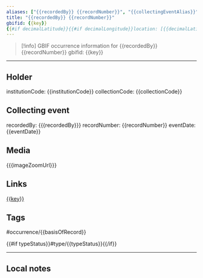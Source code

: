 ```yaml
---
aliases: ["{{recordedBy}} {{recordNumber}}", "{{collectingEventAlias}}", "{{catalogNumber}}", "{{{searchterm}}}"]
title: "{{recordedBy}} {{recordNumber}}"
gbifid: {{key}}
{{#if decimalLatitude}}{{#if decimalLongitude}}location: [{{decimalLatitude}},{{decimalLongitude}}]{{/if}}{{/if}}
---
```


>[!info] GBIF occurrence information for {{recordedBy}} {{recordNumber}}
> gbifid: {{key}}

--- 

## Holder

institutionCode: {{institutionCode}}
collectionCode: {{collectionCode}}

## Collecting event

recordedBy: {{{recordedBy}}}
recordNumber: {{recordNumber}}
eventDate: {{eventDate}}

## Media

{{{imageZoomUrl}}}

## Links

[{{key}}](https://gbif.org/occurrence/{{key}})

## Tags

#occurrence/{{basisOfRecord}}

{{#if typeStatus}}#type/{{typeStatus}}{{/if}}

---

## Local notes